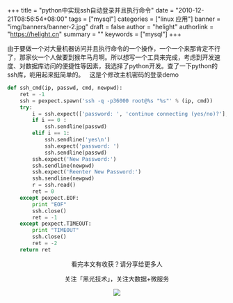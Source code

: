 +++
title = "python中实现ssh自动登录并且执行命令"
date = "2010-12-21T08:56:54+08:00"
tags = ["mysql"]
categories = ["linux 应用"]
banner = "img/banners/banner-2.jpg"
draft = false
author = "helight"
authorlink = "https://helight.cn"
summary = ""
keywords = ["mysql"]
+++

由于要做一个对大量机器访问并且执行命令的一个操作，一个一个来那肯定不行了，那家伙一个人做要到猴年马月啊。所以想写一个工具来完成，考虑到开发速度、对数据库访问的便捷性等因素，我选择了python开发。查了一下python的ssh库，呃用起来挺简单的。
 <!--more-->
这是个修改主机密码的登录demo
```python
def ssh_cmd(ip, passwd, cmd, newpwd):
    ret = -1
    ssh = pexpect.spawn('ssh -q -p36000 root@%s "%s"' % (ip, cmd))
    try:
        i = ssh.expect(['password: ', 'continue connecting (yes/no)?'], timeout=5)
        if i == 0 :
            ssh.sendline(passwd)
        elif i == 1:
            ssh.sendline('yes\n')
            ssh.expect('password: ')
            ssh.sendline(passwd)
        ssh.expect('New Password:')
        ssh.sendline(newpwd)
        ssh.expect('Reenter New Password:')
        ssh.sendline(newpwd)
        r = ssh.read()
        ret = 0
    except pexpect.EOF:
        print "EOF"
        ssh.close()
        ret = -1
    except pexpect.TIMEOUT:
        print "TIMEOUT"
        ssh.close()
        ret = -2
    return ret
```

<center>
看完本文有收获？请分享给更多人<br>

关注「黑光技术」，关注大数据+微服务<br>

![](/img/qrcode_helight_tech.jpg)
</center>
